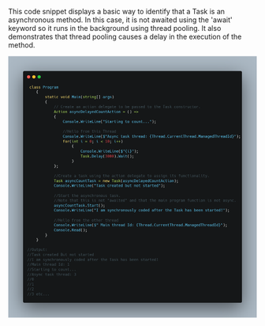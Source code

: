 This code snippet displays a basic way to identify that a Task is an asynchronous method. In this case, it is not awaited using the 'await' keyword so it runs in the background using thread pooling. It also demonstrates that thread pooling causes a delay in the execution of the method.

![Code snippet of the main,Task object, async code](./carbon.png)
